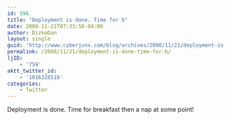 ```yaml
---
id: 596
title: "Deployment is done. Time for b"
date: 2008-11-21T07:33:58-04:00
author: DizkoDan
layout: single
guid: 'http://www.cyberjunx.com/blog/archives/2008/11/21/deployment-is-done-time-for-b/'
permalink: /2008/11/21/deployment-is-done-time-for-b/
ljID:
    - '759'
aktt_twitter_id:
    - '1016328518'
categories:
    - Twitter
---
```


Deployment is done. Time for breakfast then a nap at some point!